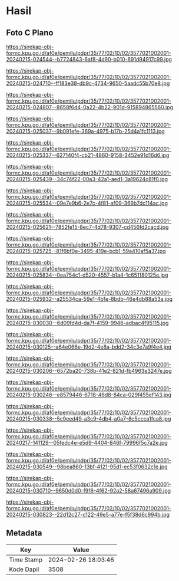 # Hasil

## Foto C Plano

https://sirekap-obj-formc.kpu.go.id/af0e/pemilu/pdpr/35/77/02/10/02/3577021002001-20240215-024544--b7724843-6af8-4d90-b010-891d94917c99.jpg

https://sirekap-obj-formc.kpu.go.id/af0e/pemilu/pdpr/35/77/02/10/02/3577021002001-20240215-024710--ff183e38-db9c-4734-9650-5aadc55b70e8.jpg

https://sirekap-obj-formc.kpu.go.id/af0e/pemilu/pdpr/35/77/02/10/02/3577021002001-20240215-024807--8658f6d4-0a22-4b22-901d-915894865560.jpg

https://sirekap-obj-formc.kpu.go.id/af0e/pemilu/pdpr/35/77/02/10/02/3577021002001-20240215-025037--9b091efe-369a-4975-b17b-25d4a1fc1113.jpg

https://sirekap-obj-formc.kpu.go.id/af0e/pemilu/pdpr/35/77/02/10/02/3577021002001-20240215-025337--627140f4-cb21-4860-9158-3452e91d16d6.jpg

https://sirekap-obj-formc.kpu.go.id/af0e/pemilu/pdpr/35/77/02/10/02/3577021002001-20240215-025439--34c74f22-00a3-42a1-aed1-3a19624c81f0.jpg

https://sirekap-obj-formc.kpu.go.id/af0e/pemilu/pdpr/35/77/02/10/02/3577021002001-20240215-025534--09e7e9b6-2e7c-4f81-af09-369b7dc114ac.jpg

https://sirekap-obj-formc.kpu.go.id/af0e/pemilu/pdpr/35/77/02/10/02/3577021002001-20240215-025621--7852fe15-8ec7-4d78-9307-cd456fd2cacd.jpg

https://sirekap-obj-formc.kpu.go.id/af0e/pemilu/pdpr/35/77/02/10/02/3577021002001-20240215-025725--81f6bf0e-3495-419e-bcb1-59a410af5a37.jpg

https://sirekap-obj-formc.kpu.go.id/af0e/pemilu/pdpr/35/77/02/10/02/3577021002001-20240215-025834--0ea754c1-d520-4557-b1a4-1c651180125e.jpg

https://sirekap-obj-formc.kpu.go.id/af0e/pemilu/pdpr/35/77/02/10/02/3577021002001-20240215-025932--a25534ca-59e1-4b1e-8bdb-46e4db88a53a.jpg

https://sirekap-obj-formc.kpu.go.id/af0e/pemilu/pdpr/35/77/02/10/02/3577021002001-20240215-030030--6d09fd4d-da7f-4159-9946-adbac4f95115.jpg

https://sirekap-obj-formc.kpu.go.id/af0e/pemilu/pdpr/35/77/02/10/02/3577021002001-20240215-030125--a64e066e-19d2-4e8a-bdd2-34c3e7a9f4e4.jpg

https://sirekap-obj-formc.kpu.go.id/af0e/pemilu/pdpr/35/77/02/10/02/3577021002001-20240215-030206--6572ba20-738b-41e2-821d-fb4963e3247e.jpg

https://sirekap-obj-formc.kpu.go.id/af0e/pemilu/pdpr/35/77/02/10/02/3577021002001-20240215-030246--e8579446-6718-46d8-84ca-029f455ef143.jpg

https://sirekap-obj-formc.kpu.go.id/af0e/pemilu/pdpr/35/77/02/10/02/3577021002001-20240215-030338--5c9eed49-a3c9-4db4-a0a7-8c5ccca1fca8.jpg

https://sirekap-obj-formc.kpu.go.id/af0e/pemilu/pdpr/35/77/02/10/02/3577021002001-20240217-141129--05fedc4e-e5d9-4404-846f-79996f5c7a2e.jpg

https://sirekap-obj-formc.kpu.go.id/af0e/pemilu/pdpr/35/77/02/10/02/3577021002001-20240215-030549--98bea860-13bf-4121-95d1-ec53f0632c1e.jpg

https://sirekap-obj-formc.kpu.go.id/af0e/pemilu/pdpr/35/77/02/10/02/3577021002001-20240215-030710--9650d0d0-f9f6-4f62-92a2-58a67496a909.jpg

https://sirekap-obj-formc.kpu.go.id/af0e/pemilu/pdpr/35/77/02/10/02/3577021002001-20240215-030823--22d12c27-c122-49e5-a77e-f5f38d6c994b.jpg


## Metadata

| Key        | Value               |
| ---------- | ------------------- |
| Time Stamp | 2024-02-26 18:03:46 |
| Kode Dapil | 3508                |



